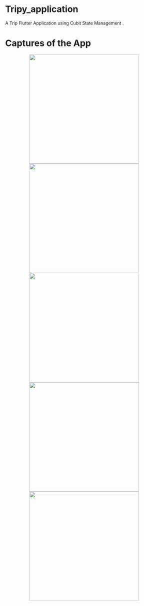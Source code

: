 # Tripy_application

A Trip Flutter Application using Cubit State Management .

# Captures of the App
<p align="center">
  <img src="result/1.jpg" width="350">
  <img src="result/2.jpg" width="350" >
  <img src="result/3.jpg" width="350" >
 <img src="result/4.jpg"  width="350" >
 <img src="result/5.jpg"  width="350" >
</p>

 

 
